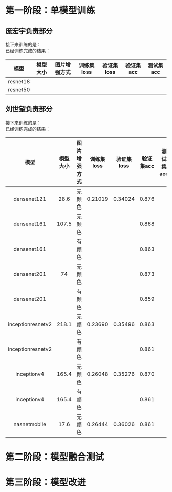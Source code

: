 # 第一阶段：单模型训练
## 庞宏宇负责部分   
接下来训练的是：  
已经训练完成的结果：

| 模型 | 模型大小 | 图片增强方式 | 训练集loss | 验证集loss | 验证集acc | 测试集acc |
| :-: | :-: | :-: | :-: | :-: | :-: | :-: |
|  resnet18   |              |            |           |            |           |           |
|  resnet50    |              |            |           |            |           |           |

   
     
## 刘世望负责部分   
接下来训练的是：  
已经训练完成的结果：

| 模型 | 模型大小 | 图片增强方式 | 训练集loss | 验证集loss | 验证集acc | 测试集acc |
| :-: | :-: | :-: | :-: | :-: | :-: | :-: |
| densenet121  |       28.6      |      无颜色       |      0.21019     |      0.34024      |      0.876     |           |
| densenet161  |       107.5      |      无颜色       |           |            |      0.868     |           |
| densenet161  |              |       有颜色     |           |            |     0.863    |           |
| densenet201  |      74       |      无颜色       |           |            |     0.873      |           |
| densenet201  |              |      有颜色      |           |            |     0.859      |           |
| inceptionresnetv2  |      218.1       |     无颜色       |     0.23690      |      0.35496      |       0.863    |           |
| inceptionresnetv2  |              |    有颜色        |           |            |     0.861      |           |
| inceptionv4  |      165.4       |      无颜色       |     0.26048      |      0.35276      |      0.870     |           |
| inceptionv4  |      165.4       |      有颜色       |           |            |     0.861      |           |
| nasnetmobile  |      17.6       |       无颜色      |      0.26444     |     0.36026       |     0.861     |           |

# 第二阶段：模型融合测试
# 第三阶段：模型改进
